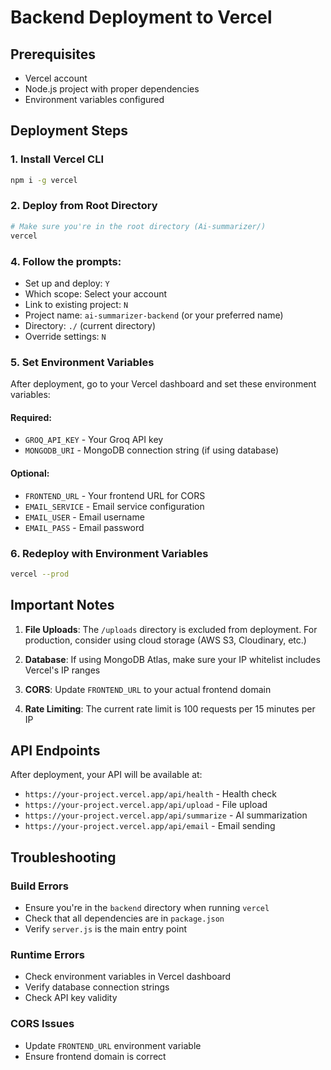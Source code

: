 # Backend Deployment to Vercel

## Prerequisites
- Vercel account
- Node.js project with proper dependencies
- Environment variables configured

## Deployment Steps

### 1. Install Vercel CLI
```bash
npm i -g vercel
```

### 2. Deploy from Root Directory
```bash
# Make sure you're in the root directory (Ai-summarizer/)
vercel
```

### 4. Follow the prompts:
- Set up and deploy: `Y`
- Which scope: Select your account
- Link to existing project: `N`
- Project name: `ai-summarizer-backend` (or your preferred name)
- Directory: `./` (current directory)
- Override settings: `N`

### 5. Set Environment Variables
After deployment, go to your Vercel dashboard and set these environment variables:

#### Required:
- `GROQ_API_KEY` - Your Groq API key
- `MONGODB_URI` - MongoDB connection string (if using database)

#### Optional:
- `FRONTEND_URL` - Your frontend URL for CORS
- `EMAIL_SERVICE` - Email service configuration
- `EMAIL_USER` - Email username
- `EMAIL_PASS` - Email password

### 6. Redeploy with Environment Variables
```bash
vercel --prod
```

## Important Notes

1. **File Uploads**: The `/uploads` directory is excluded from deployment. For production, consider using cloud storage (AWS S3, Cloudinary, etc.)

2. **Database**: If using MongoDB Atlas, make sure your IP whitelist includes Vercel's IP ranges

3. **CORS**: Update `FRONTEND_URL` to your actual frontend domain

4. **Rate Limiting**: The current rate limit is 100 requests per 15 minutes per IP

## API Endpoints

After deployment, your API will be available at:
- `https://your-project.vercel.app/api/health` - Health check
- `https://your-project.vercel.app/api/upload` - File upload
- `https://your-project.vercel.app/api/summarize` - AI summarization
- `https://your-project.vercel.app/api/email` - Email sending

## Troubleshooting

### Build Errors
- Ensure you're in the `backend` directory when running `vercel`
- Check that all dependencies are in `package.json`
- Verify `server.js` is the main entry point

### Runtime Errors
- Check environment variables in Vercel dashboard
- Verify database connection strings
- Check API key validity

### CORS Issues
- Update `FRONTEND_URL` environment variable
- Ensure frontend domain is correct
